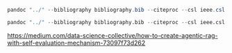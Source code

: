```powershell
pandoc "../" --bibliography bibliography.bib --citeproc --csl ieee.csl
```

```Python
pandoc "../" --bibliography bibliography.bib --citeproc --csl ieee.csl
```


https://medium.com/data-science-collective/how-to-create-agentic-rag-with-self-evaluation-mechanism-73097f73d262